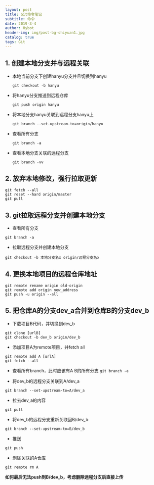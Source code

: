 ```yaml
---
layout: post 
title: Git命令笔记
subtitle: 命令 
date: 2019-3-4 
author: Hybot 
header-img: img/post-bg-shiyuan1.jpg 
catalog: true 
tags: Git
---
```


## 1. 创建本地分支并与远程关联

- 本地当前分支下创建hanyu分支并且切换到hanyu

  `git checkout -b hanyu`

- 将hanyu分支推送到远程仓库

  `git push origin hanyu`
  
- 将本地分支hanyu关联到远程分支hanyu上

  `git branch --set-upstream-to=origin/hanyu`
  
- 查看所有分支

  `git branch -a`
  
- 查看本地分支关联的远程分支

  `git branch -vv`
  
## 2. 放弃本地修改，强行拉取更新

```
git fetch --all
git reset --hard origin/master
git pull
```

## 3. git拉取远程分支并创建本地分支

- 查看所有分支

```
git branch -a
```

- 拉取远程分支并创建本地分支

```
git checkout -b 本地分支名x origin/远程分支名x
```

## 4. 更换本地项目的远程仓库地址
```
git remote rename origin old-origin
git remote add origin new_address
git push -u origin --all
```

## 5. 把仓库A的分支dev_a合并到仓库B的分支dev_b

- 下载项目B代码，并切换到dev_b
```
git clone [urlB]
git checkout -b dev_b origin/dev_b
```

- 添加项目A为remote项目，并fetch all

```
git remote add A [urlA]
git fetch --all
```

- 查看所有branch，此时应该有A B的所有分支
`git branch -a`

- 将dev_b的远程分支关联到A/dev_a

`git branch --set-upstream-to=A/dev_a`

- 拉去dev_a的内容

`git pull`

- 将dev_b的远程分支重新关联回B/dev_b

`git branch --set-upstream-to=B/dev_b`

- 推送

`git push`

- 删除关联的A仓库

`git remote rm A`

**如何最后无法push到B/dev_b，考虑删除远程分支后直接上传**

